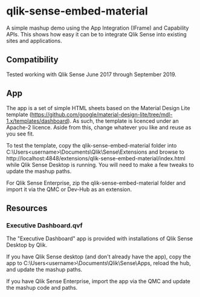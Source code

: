 # qlik-sense-embed-material

A simple mashup demo using the App Integration (IFrame) and Capability APIs. This shows how easy it can be to integrate Qlik Sense into existing sites and applications.

## Compatibility

Tested working with Qlik Sense June 2017 through September 2019.

## App

The app is a set of simple HTML sheets based on the Material Design Lite template (https://github.com/google/material-design-lite/tree/mdl-1.x/templates/dashboard). As such, the template is licenced under an Apache-2 licence. Aside from this, change whatever you like and reuse as you see fit.

To test the template, copy the qlik-sense-embed-material folder into C:\Users\<username>\Documents\Qlik\Sense\Extensions and browse to http://localhost:4848/extensions/qlik-sense-embed-material/index.html while Qlik Sense Desktop is running. You will need to make a few tweaks to update the mashup paths.

For Qlik Sense Enterprise, zip the qlik-sense-embed-material folder and import it via the QMC or Dev-Hub as an extension.

## Resources

### Executive Dashboard.qvf

The "Executive Dashboard" app is provided with installations of Qlik Sense Desktop by Qlik.

If you have Qlik Sense desktop (and don't already have the app), copy the app to C:\Users\<username>\Documents\Qlik\Sense\Apps, reload the hub, and update the mashup paths.

If you have Qlik Sense Enterprise, import the app via the QMC and update the mashup code and paths.
